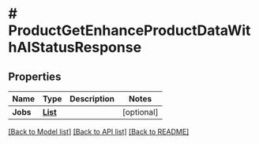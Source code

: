 # # ProductGetEnhanceProductDataWithAIStatusResponse


## Properties 


Name | Type | Description | Notes
------------ | ------------- | ------------- | -------------
**Jobs**| [**List<GetEnhanceProductDataWithAIStatusResponseJob>**](GetEnhanceProductDataWithAIStatusResponseJob.md) |   | [optional]


[[Back to Model list]](../../README.md#models) [[Back to API list]](../../README.md#endpoints) [[Back to README]](../../README.md)

